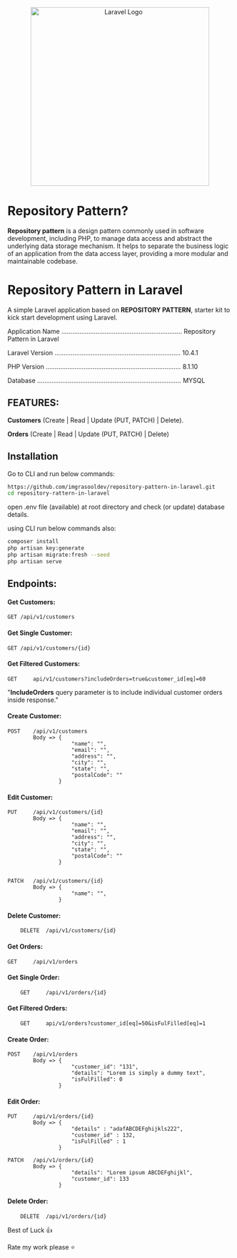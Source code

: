 <p align="center"><a href="https://laravel.com" target="_blank"><img src="https://raw.githubusercontent.com/laravel/art/master/logo-lockup/5%20SVG/2%20CMYK/1%20Full%20Color/laravel-logolockup-cmyk-red.svg" width="400" alt="Laravel Logo"></a></p>


# Repository Pattern? 

**Repository pattern** is a design pattern commonly used in software development, including PHP, to manage data access and abstract the underlying data storage mechanism. It helps to separate the business logic of an application from the data access layer, providing a more modular and maintainable codebase.

# Repository Pattern in Laravel

A simple Laravel application based on **REPOSITORY PATTERN**,  starter kit to kick start development using Laravel. 

Application Name ................................................................... Repository Pattern in Laravel

Laravel Version ...................................................................... 10.4.1

PHP Version ........................................................................... 8.1.10

Database ................................................................................ MYSQL 

## FEATURES:
**Customers**  	(Create | Read | Update (PUT, PATCH) | Delete).

**Orders**  		(Create | Read | Update (PUT, PATCH) | Delete) 

## Installation
Go to CLI and run below commands:  
```bash
https://github.com/imgrasooldev/repository-pattern-in-laravel.git
cd repository-rattern-in-laravel
```
open .env file (available) at root directory and check (or update) database details.

using CLI run below commands also:  
```bash
composer install
php artisan key:generate
php artisan migrate:fresh --seed
php artisan serve
```

## Endpoints: 

#### Get Customers: 
```
GET	/api/v1/customers
```
#### Get Single Customer: 
```
GET	/api/v1/customers/{id}
```
#### Get Filtered Customers: 
```
GET 	api/v1/customers?includeOrders=true&customer_id[eq]=60
```
"**IncludeOrders** query parameter is to include individual customer orders inside response."

#### Create Customer:
```
POST	/api/v1/customers
        Body => {
    			    "name": "",
    				"email": "",
    				"address": "",
    				"city": "",
    				"state": "",
    				"postalCode": ""
                }
```

#### Edit Customer:
```
PUT 	/api/v1/customers/{id}
		Body => {
                    "name": "",
                    "email": "",
                    "address": "",
                    "city": "",
                    "state": "",
                    "postalCode": ""
                }


PATCH 	/api/v1/customers/{id}
		Body => {
                    "name": "",
                }
```

#### Delete Customer:
```
	DELETE 	/api/v1/customers/{id}
```
#### Get Orders:
```
GET 	/api/v1/orders
```
#### Get Single Order:
```
	GET 	/api/v1/orders/{id}
```
#### Get Filtered Orders:
```
	GET	    api/v1/orders?customer_id[eq]=50&isFulFilled[eq]=1
```
#### Create Order:
```
POST	/api/v1/orders
        Body => {
                    "customer_id": "131",
					"details": "Lorem is simply a dummy text",
					"isFulFilled": 0
                }
```

#### Edit Order:
```
PUT 	/api/v1/orders/{id}
        Body => {
                    "details" : "adafABCDEFghijkls222", 
					"customer_id" : 132,
					"isFulFilled" : 1
                }

PATCH 	/api/v1/orders/{id}
        Body => {
                    "details": "Lorem ipsum ABCDEFghijkl",
					"customer_id": 133
                }
```

#### Delete Order:
```
	DELETE 	/api/v1/orders/{id}
```





Best of Luck :+1:

Rate my work please :star:
